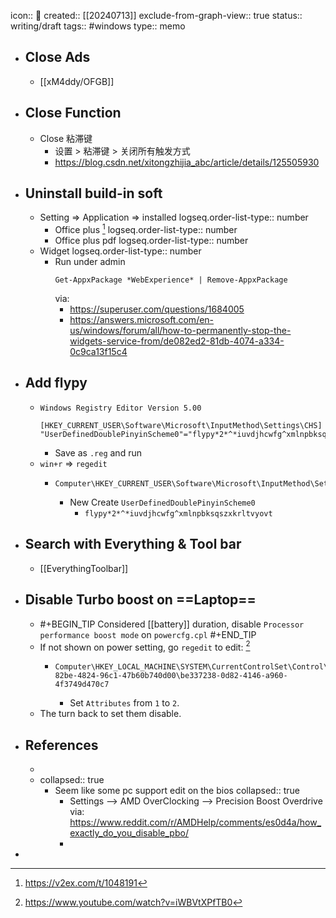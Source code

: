 icon:: 📝
created:: [[20240713]]
exclude-from-graph-view:: true
status:: writing/draft
tags:: #windows
type:: memo

- ## Close Ads
  - [[xM4ddy/OFGB]]
- ## Close Function
  - Close 粘滞键
    - 设置 > 粘滞键 > 关闭所有触发方式
    - https://blog.csdn.net/xitongzhijia_abc/article/details/125505930
- ## Uninstall build-in soft
  - Setting => Application => installed
    logseq.order-list-type:: number
    - Office plus [^china-office]
      logseq.order-list-type:: number
    - Office plus pdf
      logseq.order-list-type:: number
  - Widget
    logseq.order-list-type:: number
    - Run under admin
      ```shell
      Get-AppxPackage *WebExperience* | Remove-AppxPackage
      ```
      via:
      - https://superuser.com/questions/1684005
      - https://answers.microsoft.com/en-us/windows/forum/all/how-to-permanently-stop-the-widgets-service-from/de082ed2-81db-4074-a334-0c9ca13f15c4
- ## Add flypy
  - ```reg
    Windows Registry Editor Version 5.00
    
    [HKEY_CURRENT_USER\Software\Microsoft\InputMethod\Settings\CHS]
    "UserDefinedDoublePinyinScheme0"="flypy*2*^*iuvdjhcwfg^xmlnpbksqszxkrltvyovt"
    ```
    - Save as `.reg` and run
  - `win+r` => `regedit`
    - ```
      Computer\HKEY_CURRENT_USER\Software\Microsoft\InputMethod\Settings\CHS
      ```
      - New Create `UserDefinedDoublePinyinScheme0`
        - `flypy*2*^*iuvdjhcwfg^xmlnpbksqszxkrltvyovt`
- ## Search with Everything & Tool bar
  - [[EverythingToolbar]]
- ## Disable Turbo boost on ==Laptop==
  - #+BEGIN_TIP
    Considered [[battery]] duration, disable `Processor performance boost mode` on `powercfg.cpl`
    #+END_TIP
  - If not shown on power setting, go `regedit` to edit: [^turbo-boost]
    - ```
      Computer\HKEY_LOCAL_MACHINE\SYSTEM\CurrentControlSet\Control\Power\PowerSettings\54533251-82be-4824-96c1-47b60b740d00\be337238-0d82-4146-a960-4f3749d470c7
      ```
      - Set `Attributes` from `1` to `2`.
  - The turn back to set them disable.
- ## References
  - [^china-office]: https://v2ex.com/t/1048191
  - collapsed:: true
    [^turbo-boost]: https://www.youtube.com/watch?v=iWBVtXPfTB0
    - Seem like some pc support edit on the bios
      collapsed:: true
      - Settings --> AMD OverClocking --> Precision Boost Overdrive
        via: https://www.reddit.com/r/AMDHelp/comments/es0d4a/how_exactly_do_you_disable_pbo/
      -
-